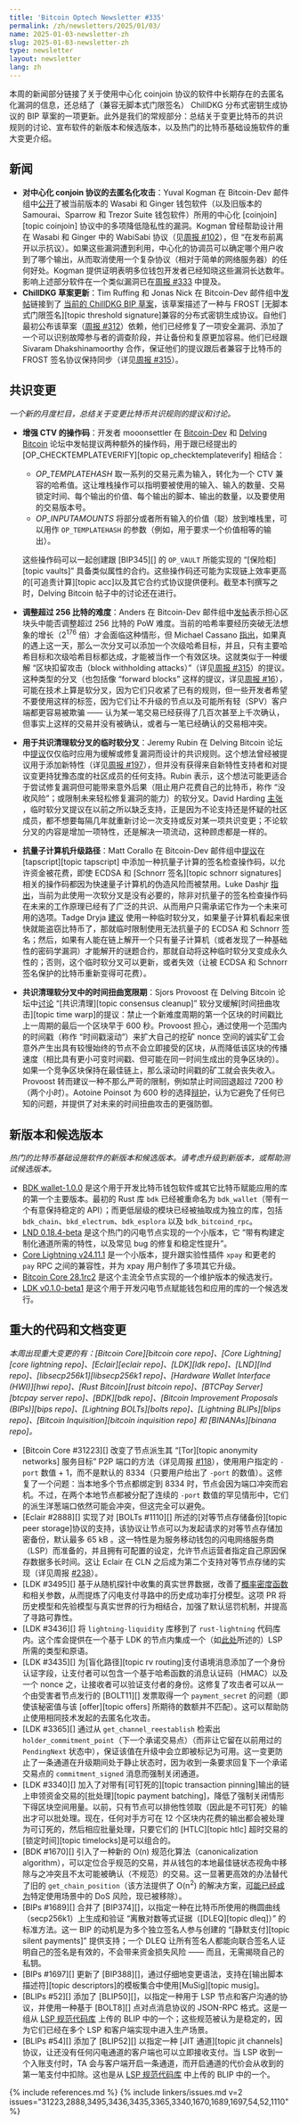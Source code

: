 ```yaml
---
title: 'Bitcoin Optech Newsletter #335'
permalink: /zh/newsletters/2025/01/03/
name: 2025-01-03-newsletter-zh
slug: 2025-01-03-newsletter-zh
type: newsletter
layout: newsletter
lang: zh
---
```


本周的新闻部分链接了关于使用中心化 coinjoin 协议的软件中长期存在的去匿名化漏洞的信息，还总结了（兼容无脚本式门限签名） ChillDKG 分布式密钥生成协议的 BIP 草案的一项更新。此外是我们的常规部分：总结关于变更比特币的共识规则的讨论、宣布软件的新版本和候选版本，以及热门的比特币基础设施软件的重大变更介绍。

## 新闻

- **<!--deanonymization-attacks-against-centralized-coinjoin-->对中心化 conjoin 协议的去匿名化攻击**：Yuval Kogman 在 Bitcoin-Dev 邮件组中[公开][kogman cc]了被当前版本的 Wasabi 和 Ginger 钱包软件（以及旧版本的 Samourai、Sparrow 和 Trezor Suite 钱包软件）所用的中心化 [coinjoin][topic coinjoin] 协议中的多项降低隐私性的漏洞。Kogman 曾经帮助设计用在 Wasabi 和 Ginger 中的 WabiSabi 协议（见[周报 #102][news102 wabisabi]），但 “在发布前离开以示抗议）。如果这些漏洞遭到利用，中心化的协调员可以确定哪个用户收到了哪个输出，从而取消使用一个复杂协议（相对于简单的网络服务器）的任何好处。Kogman 提供证明表明多位钱包开发者已经知晓这些漏洞长达数年。影响上述部分软件在一个类似漏洞已在[周报 #333][news333 vuln] 中提及。
- **<!--updated-chilldkg-draft-->ChillDKG 草案更新**：Tim Ruffing 和 Jonas Nick 在 Bitcoin-Dev 邮件组中[发帖][rn chilldkg]链接到了 [当前的 ChillDKG BIP 草案][bip-chilldkg]，该草案描述了一种与 FROST [无脚本式门限签名][topic threshold signature]兼容的分布式密钥生成协议。自他们最初公布该草案（[周报 #312][news312 chilldkg]）依赖，他们已经修复了一项安全漏洞、添加了一个可以识别故障参与者的调查阶段，并让备份和复原更加容易。他们已经跟 Sivaram Dhakshinamoorthy 合作，保证他们的提议跟后者兼容于比特币的 FROST 签名协议保持同步（详见[周报 #315][news315 frost]）。

## 共识变更

*一个新的月度栏目，总结关于变更比特币共识规则的提议和讨论。*

- **<!--ctv-enhancement-opcodes-->增强 CTV 的操作码**：开发者 mooonsettler 在 [Bitcoin-Dev][moonsettler ctvppml] 和 [Delving Bitcoin][moonsettler ctvppdelv] 论坛中发帖提议两种额外的操作码，用于跟已经提出的 [OP_CHECKTEMPLATEVERIFY][topic op_checktemplateverify] 相结合：

  - *OP_TEMPLATEHASH* 取一系列的交易元素为输入，转化为一个 CTV 兼容的哈希值。这让堆栈操作可以指明要被使用的输入、输入的数量、交易锁定时间、每个输出的价值、每个输出的脚本、输出的数量，以及要使用的交易版本号。
  - *OP_INPUTAMOUNTS* 将部分或者所有输入的价值（聪）放到堆栈里，可以用作 `OP_TEMPLATEHASH` 的参数（例如，用于要求一个价值相等的输出）。

  这些操作码可以一起创建跟 [BIP345][] 的 `OP_VAULT` 所能实现的 “[保险柜][topic vaults]” 具备类似属性的合约。这些操作码还可能为实现链上效率更高的[可追责计算][topic acc]以及其它合约式协议提供便利。截至本刊撰写之时，Delving Bitcoin 帖子中的讨论还在进行。

- **<!--adjusting-difficulty-beyond-256-bits-->** **调整超过 256 比特的难度**：Anders 在 Bitcoin-Dev 邮件组中[发帖][anders diff]表示担心区块头中能否调整超过 256 比特的 PoW 难度。当前的哈希率要经历突破无法想象的增长（2<sup>176</sup> 倍）才会面临这种情形，但 Michael Cassano [指出][cassano diff]，如果真的遇上这一天，那么一次分叉可以添加一个次级哈希目标，并且，只有主要哈希目标和次级哈希目标都达成，才能被当作一个有效区块。这就类似于一种缓解 “区块扣留攻击（block withholding attacks）”（详见[周报 #315][news315 withholding]）的提议。这种类型的分叉（也包括像 “forward blocks” 这样的提议，详见[周报 #16][news16 forward]），可能在技术上算是软分叉，因为它们只收紧了已有的规则，但一些开发者希望不要使用这样的标签，因为它们让不升级的节点以及可能所有轻（SPV）客户端都更容易被欺骗 —— 认为某一笔交易已经获得了几百次甚至上千次确认，但事实上这样的交易并没有被确认，或者与一笔已经确认的交易相冲突。

- **<!--transitory-soft-forks-for-cleanup-soft-forks-->用于共识清理软分叉的临时软分叉**：Jeremy Rubin 在 Delving Bitcoin 论坛中[提议][rubin transitory]仅仅临时应用为缓解或修复漏洞而设计的共识规则。这个想法曾经被提议用于添加新特性（详见[周报 #197][news197 transitory]），但并没有获得来自新特性支持者和对提议变更持犹豫态度的社区成员的任何支持。Rubin 表示，这个想法可能更适合于尝试修复漏洞但可能带来意外后果（阻止用户花费自己的比特币，称作 “没收风险”；或限制未来轻松修复漏洞的能力）的软分叉。David Harding [主张][harding transitory] ，临时软分叉提议在以前之所以缺乏支持，正是因为不论支持还是怀疑的社区成员，都不想要每隔几年就重新讨论一次支持或反对某一项共识变更；不论软分叉的内容是增加一项特性，还是解决一项流动，这种顾虑都是一样的。

- **<!--quantum-computer-upgrade-path-->抗量子计算机升级路径**：Matt Corallo 在 Bitcoin-Dev 邮件组中[提议][corallo qc]在 [tapscript][topic tapscript] 中添加一种抗量子计算的签名检查操作码，以允许资金被花费，即使 ECDSA 和 [Schnorr 签名][topic schnorr signatures] 相关的操作码都因为快速量子计算机的伪造风险而被禁用。Luke Dashjr [指出][dashjr qc]，当前为此使用一次软分叉是没有必要的，除非对抗量子的签名检查操作码在未来的工作原理已经有了广泛的共识、从而用户只需承诺它作为一个未来可用的选项。Tadge Dryja [建议][dryja qc] 使用一种临时软分叉，如果量子计算机看起来很快就能盗窃比特币了，那就临时限制使用无法抗量子的 ECDSA 和 Schnorr 签名；然后，如果有人能在链上解开一个只有量子计算机（或者发现了一种基础性的密码学漏洞）才能解开的谜题合约，那就自动将这种临时软分叉变成永久性的；否则，这个临时软分叉可以更新，或者失效（让被 ECDSA 和 Schnorr 签名保护的比特币重新变得可花费）。

- **<!--consensus-cleanup-timewarp-grace-period-->共识清理软分叉中的时间扭曲宽限期**：Sjors Provoost 在 Delving Bitcoin 论坛中[讨论][provoost timewarp] “[共识清理][topic consensus cleanup]” 软分叉缓解[时间扭曲攻击][topic time warp]的提议：禁止一个新难度周期的第一个区块的时间戳比上一周期的最后一个区块早于 600 秒。Provoost 担心，通过使用一个范围内的时间戳（称作 “时间戳滚动”）来扩大自己的挖矿 nonce 空间的诚实矿工会意外产生出具有较慢始终的节点不会立即接受的区块，从而降低该区块的传播速度（相比具有更小可变时间戳、但可能在同一时间生成出的竞争区块的）。如果一个竞争区块保持在最佳链上，那么滚动时间戳的矿工就会丧失收入。Provoost 转而建议一种不那么严苛的限制，例如禁止时间回退超过 7200 秒（两个小时）。Aotoine Poinsot 为 600 秒的选择[辩护][poinsot timewarp]，认为它避免了任何已知的问题，并提供了对未来的时间扭曲攻击的更强防御。

## 新版本和候选版本

*热门的比特币基础设施软件的新版本和候选版本。请考虑升级到新版本，或帮助测试候选版本。*

- [BDK wallet-1.0.0][] 是这个用于开发比特币钱包软件或其它比特币赋能应用的库的第一个主要版本。最初的 Rust 库  `bdk` 已经被重命名为 `bdk_wallet`（带有一个有意保持稳定的 API）；而更低层级的模块已经被抽取成为独立的库，包括 `bdk_chain`、`bkd_electrum`、`bdk_esplora` 以及 `bdk_bitcoind_rpc`。
-  [LND 0.18.4-beta][] 是这个热门的闪电节点实现的一个小版本，它 “带有构建定制化通道所需的特性，以及常见 bug 的修复和稳定性提升”。
- [Core Lightning v24.11.1][] 是一个小版本，提升跟实验性插件 `xpay` 和更老的 `pay` RPC 之间的兼容性，并为 xpay 用户制作了多项其它升级。
- [Bitcoin Core 28.1rc2][] 是这个主流全节点实现的一个维护版本的候选发行。
- [LDK v0.1.0-beta1][] 是这个用于开发闪电节点赋能钱包和应用的库的一个候选发行。

## 重大的代码和文档变更

*本周出现重大变更的有：[Bitcoin Core][bitcoin core repo]、[Core Lightning][core lightning repo]、[Eclair][eclair repo]、[LDK][ldk repo]、[LND][lnd repo]、[libsecp256k1][libsecp256k1 repo]、[Hardware Wallet Interface (HWI)][hwi repo]、[Rust Bitcoin][rust bitcoin repo]、[BTCPay Server][btcpay server repo]、[BDK][bdk repo]、[Bitcoin Improvement Proposals (BIPs)][bips repo]、[Lightning BOLTs][bolts repo]、[Lightning BLIPs][blips repo]、[Bitcoin Inquisition][bitcoin inquisition repo] 和 [BINANAs][binana repo]。*

- [Bitcoin Core #31223][] 改变了节点派生其 “[Tor][topic anonymity networks] 服务目标” P2P 端口的方法（详见周报 [#118][news118 tor]），使用用户指定的 `-port` 数值 + 1，而不是默认的 8334（只要用户给出了 `-port` 的数值）。这修复了一个问题：当本地多个节点都绑定到 8334 时，节点会因为端口冲突而宕机。不过，在两个本地节点都被分配了连续的 `-port` 数值的罕见情形中，它们的派生洋葱端口依然可能会冲突，但这完全可以避免。
- [Eclair #2888][] 实现了对 [BOLTs #1110][] 所述的[对等节点存储备份][topic peer storage]协议的支持，该协议让节点可以为发起请求的对等节点存储加密备份，默认最多 65 kB 。这一特性是为服务移动钱包的闪电网络服务商（LSP）而准备的，并且拥有可配置的设定，允许节点运营者指定自己原因保存数据多长时间。这让 Eclair 在 CLN 之后成为第二个支持对等节点存储的实现（详见周报 [#238][news238 storage]）。
- [LDK #3495][]  基于从随机探针中收集的真实世界数据，改善了[概率密度函数][probability density]和相关参数，从而提炼了闪电支付寻路中的历史成功率打分模型。这项 PR 将历史模型和先验模型与真实世界的行为相结合，加强了默认惩罚机制，并提高了寻路可靠性。
- [LDK #3436][] 将 `lightning-liquidity` 库移到了 `rust-lightning` 代码库内。这个库会提供在一个基于 LDK 的节点内集成一个（如[此处][lsp spec]所述的）LSP 所需的类型和原语。
- [LDK #3435][] 为[盲化路径][topic rv routing]支付语境消息添加了一个身份认证字段，让支付者可以包含一个基于哈希函数的消息认证码（HMAC）以及一个 nonce 之，让接收者可以验证支付者的身份。这修复了攻击者可以从一个由受害者节点发行的 [BOLT11][] 发票取得一个 `payment_secret` 的问题（即使该秘密值与该 [offer][topic offers] 所期待的数额并不匹配）。这可以帮助防止使用相同技术发起的去匿名化攻击。
- [LDK #3365][] 通过从 `get_channel_reestablish` 检索出 `holder_commitment_point`（下一个承诺交易点）（而非让它留在以前用过的 `PendingNext` 状态中），保证该值在升级中会立即被标记为可用。这一变更防止了一条通道在升级期间处于静止状态时，因为收到一条要求回复下一个承诺交易点的 `commitment_signed` 消息而强制关闭通道。
- [LDK #3340][] 加入了对带有[可钉死的][topic transaction pinning]输出的链上申领资金交易的[批处理][topic payment batching]，降低了强制关闭情形下得区块空间用量。以前，只有节点可以排他性领取（因此是不可钉死）的输出才可以批处理。现在，任何对手方可在 12 个区块内花费的输出都会被处理为可订死的，然后相应批量处理，只要它们的 [HTLC][topic htlc] 超时交易的[锁定时间][topic timelocks]是可以组合的。
- [BDK #1670][] 引入了一种新的 O(n) 规范化算法（canonicalization algorithm），可以定位合乎规范的交易，并从钱包的本地最佳链状态视角中移除与之冲突且不太可能被确认（不规范）的交易。这一显著更高效的办法替代了旧的 `get_chain_position`（该方法提供了 O(n<sup>2</sup>) 的解决方案，[可能已经成为][canalgo]特定使用场景中的 DoS 风险，现已被移除）。
- [BIPs #1689][] 合并了 [BIP374][]，以指定一种在比特币所使用的椭圆曲线（secp256k1）上生成和验证 “离散对数等式证据（[DLEQ][topic dleq]）” 的标准方法。这一 BIP 的动机是为多个独立签名人参与创建的 “[静默支付][topic silent payments]” 提供支持；一个 DLEQ 让所有签名人都能向联合签名人证明自己的签名是有效的，不会带来资金损失风险 —— 而且，无需揭晓自己的私钥。
- [BIPs #1697][] 更新了 [BIP388][]，通过仔细地变更语法，支持在[输出脚本描述符][topic descriptors]的模板集合中使用[MuSig][topic musig]。
- [BLIPs #52][] 添加了 [BLIP50][]，以指定一种用于 LSP 节点和客户沟通的协议，并使用一种基于 [BOLT8][] 点对点消息协议的 JSON-RPC 格式。这是一组从 [LSP 规范代码库][lsp spec] 上传的 BLIP 中的一个；这些规范被认为是稳定的，因为它们已经在多个 LSP 和客户端实现中进入生产场景。
- [BLIPs #54][] 添加了 [BLIP52][] 以指定一种 [JIT 通道][topic jit channels] 协议，让还没有任何闪电通道的客户端也可以立即接收支付。当 LSP 收到一个入账支付时，TA 会与客户端开启一条通道，而开启通道的代价会从收到的第一笔支付中扣除。这也是从 [LSP 规范代码库][lsp spec] 中上传的 BLIP 中的一个。 

{% include references.md %}
{% include linkers/issues.md v=2 issues="31223,2888,3495,3436,3435,3365,3340,1670,1689,1697,54,52,1110" %}

[news315 withholding]: /zh/newsletters/2024/08/09/#block-withholding-attacks-and-potential-solutions
[news16 forward]: /en/newsletters/2018/10/09/#forward-blocks-on-chain-capacity-increases-without-a-hard-fork
[moonsettler ctvppml]: https://groups.google.com/g/bitcoindev/c/1P1aqkfwE7E
[moonsettler ctvppdelv]: https://delvingbitcoin.org/t/ctv-op-templatehash-and-op-inputamounts/1344/
[anders diff]: https://groups.google.com/g/bitcoindev/c/JhEyfW7YKhY/m/qR4ucBeMCAAJ
[cassano diff]: https://groups.google.com/g/bitcoindev/c/JhEyfW7YKhY/m/gPNAMn3ICAAJ
[corallo qc]: https://groups.google.com/g/bitcoindev/c/8O857bRSVV8/m/4cM-7pf4AgAJ
[dashjr qc]: https://groups.google.com/g/bitcoindev/c/8O857bRSVV8/m/YT0fR2j_AgAJ
[dryja qc]: https://groups.google.com/g/bitcoindev/c/8O857bRSVV8/m/8nr6I5NIAwAJ
[rubin transitory]: https://delvingbitcoin.org/t/transitory-soft-forks-for-consensus-cleanup-forks/1333
[news197 transitory]: /en/newsletters/2022/04/27/#relayed
[harding transitory]: https://delvingbitcoin.org/t/transitory-soft-forks-for-consensus-cleanup-forks/1333/2
[provoost timewarp]: https://delvingbitcoin.org/t/timewarp-attack-600-second-grace-period/1326
[poinsot timewarp]: https://delvingbitcoin.org/t/timewarp-attack-600-second-grace-period/1326/11
[news333 vuln]: /zh/newsletters/2024/12/13/#deanonymization-vulnerability-affecting-wasabi-and-related-software
[news315 frost]: /zh/newsletters/2024/08/09/#proposed-bip-for-scriptless-threshold-signatures
[news312 chilldkg]: /zh/newsletters/2024/07/19/#distributed-key-generation-protocol-for-frost
[kogman cc]: https://groups.google.com/g/bitcoindev/c/CbfbEGozG7c/m/w2B-RRdUCQAJ
[news102 wabisabi]: /en/newsletters/2020/06/17/#wabisabi-coordinated-coinjoins-with-arbitrary-output-values
[rn chilldkg]: https://groups.google.com/g/bitcoindev/c/HE3HSnGTpoQ/m/Y2VhaMCrCAAJ
[bip-chilldkg]: https://github.com/BlockstreamResearch/bip-frost-dkg
[lnd 0.18.4-beta]: https://github.com/lightningnetwork/lnd/releases/tag/v0.18.4-beta
[bitcoin core 28.1rc2]: https://bitcoincore.org/bin/bitcoin-core-28.1/
[bdk wallet-1.0.0]: https://github.com/bitcoindevkit/bdk/releases/tag/wallet-1.0.0
[core lightning v24.11.1]: https://github.com/ElementsProject/lightning/releases/tag/v24.11.1
[ldk v0.1.0-beta1]: https://github.com/lightningdevkit/rust-lightning/releases/tag/v0.1.0-beta1
[news118 tor]: /en/newsletters/2020/10/07/#bitcoin-core-19991
[news238 storage]: /zh/newsletters/2023/02/15/#core-lightning-5361
[lsp spec]: https://github.com/BitcoinAndLightningLayerSpecs/lsp
[probability density]: https://en.wikipedia.org/wiki/Probability_density_function
[canalgo]: https://github.com/evanlinjin/bdk/blob/e9854455ca77875a6ff79047726064ba42f94f29/docs/adr/0003_canonicalization_algorithm.md

